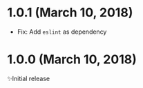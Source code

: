 # 1.0.1 (March 10, 2018)

* Fix: Add `eslint` as dependency

# 1.0.0 (March 10, 2018)

✨Initial release
